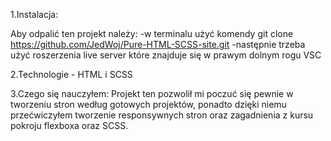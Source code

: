 1.Instalacja: 

Aby odpalić ten projekt należy: 
-w terminalu użyć komendy git clone https://github.com/JedWoj/Pure-HTML-SCSS-site.git
-następnie trzeba użyć roszerzenia live server które znajduje się w prawym dolnym rogu VSC

2.Technologie - HTML i SCSS

3.Czego się nauczyłem:
Projekt ten pozwolił mi poczuć się pewnie w tworzeniu stron według gotowych projektów, ponadto dzięki niemu przećwiczyłem tworzenie responsywnych stron oraz zagadnienia z kursu pokroju flexboxa oraz SCSS.  
